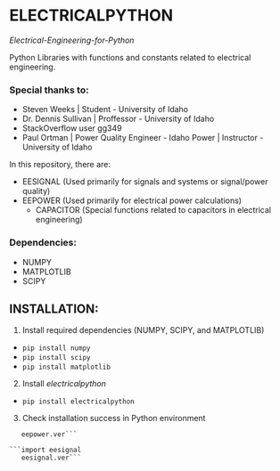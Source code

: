 # ELECTRICALPYTHON
*Electrical-Engineering-for-Python*

Python Libraries with functions and constants related to electrical engineering.

### Special thanks to:
- Steven Weeks | Student - University of Idaho
- Dr. Dennis Sullivan | Proffessor - University of Idaho
- StackOverflow user gg349
- Paul Ortman | Power Quality Engineer - Idaho Power | Instructor - University of Idaho

In this repository, there are:
- EESIGNAL (Used primarily for signals and systems or signal/power quality)
- EEPOWER (Used primarily for electrical power calculations)
  - CAPACITOR (Special functions related to capacitors in electrical engineering)

### Dependencies:
- NUMPY
- MATPLOTLIB
- SCIPY


## INSTALLATION:
 1. Install required dependencies (NUMPY, SCIPY, and MATPLOTLIB)
  - `pip install numpy`
  - `pip install scipy`
  - `pip install matplotlib`
  
 2. Install *electricalpython*
  - `pip install electricalpython`
  
 3. Check installation success in Python environment
   ```import eepower
      eepower.ver```
   
   ```import eesignal
      eesignal.ver```
